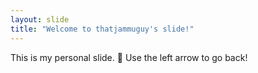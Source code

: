 ```yaml
---
layout: slide
title: "Welcome to thatjammuguy's slide!"
---
```

This is my personal slide. :tada:
Use the left arrow to go back!
